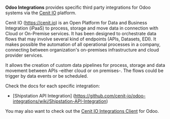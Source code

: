 **Odoo Integrations** provides specific third party integrations for Odoo
systems via the [Cenit IO](https://cenit.io) platform.

Cenit IO (https://cenit.io) is an Open Platform for Data and Business Integration (iPaaS) to process, storage and move data in connection with Cloud or On-Premise services. It has been designed to orchestrate data flows that may involve several kind of endpoints (APIs, Datasets, EDI). It makes possible the automation of all operational processes in a company, connecting between organization's on-premises infrastructure and cloud provider services.

It allows the creation of custom data pipelines for process, storage and data movement between APIs –either cloud or on premises-. The flows could be trigger by data events or be scheduled.

Check the docs for each specific integration:

* [Shipstation API Integration]
(https://github.com/cenit-io/odoo-integrations/wiki/Shipstation-API-Integration)

You may also want to check out the
[Cenit IO Integrations Client](https://github.com/cenit-io/odoo-cenit) for Odoo.
